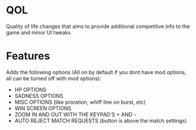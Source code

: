 # QOL
Quality of life changes that aims to provide additional competitive info to the game and minor UI tweaks

# Features
Adds the following options (All on by default if you dont have mod options, all can be turned off with mod options):

- HP OPTIONS
- SADNESS OPTIONS
- MISC OPTIONS (like proration, whiff line on burst, etc)
- WIN SCREEN OPTIONS
- ZOOM IN AND OUT WITH THE KEYPAD'S + AND -
- AUTO REJECT MATCH REQUESTS (button is above the match settings)
